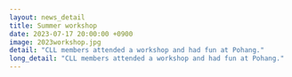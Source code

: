 ```yaml
---
layout: news_detail
title: Summer workshop 
date: 2023-07-17 20:00:00 +0900
image: 2023workshop.jpg
detail: "CLL members attended a workshop and had fun at Pohang."
long_detail: "CLL members attended a workshop and had fun at Pohang."
---
```


